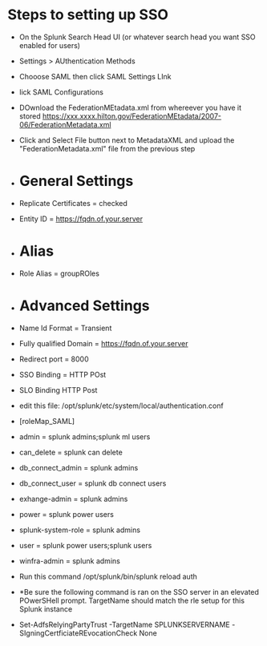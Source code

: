 # Steps to setting up SSO
  - On the Splunk Search Head UI (or whatever search head you want SSO enabled for users)
  - Settings > AUthentication Methods
  - Chooose SAML then click SAML Settings LInk
  - lick SAML Configurations
  - DOwnload the FederationMEtadata.xml from whereever you have it stored https://xxx.xxxx.hilton.gov/FederationMEtadata/2007-06/FederationMetadata.xml
  - Click and Select File button next to MetadataXML and upload the "FederationMetadata.xml" file from the previous step

  - # General Settings
  - Replicate Certificates = checked
  - Entity ID = https://fqdn.of.your.server
  - # Alias
  - Role Alias = groupROles
  - # Advanced Settings
  - Name Id Format = Transient
  - Fully qualified Domain = https://fqdn.of.your.server
  - Redirect port = 8000
  - SSO Binding = HTTP POst
  - SLO Binding HTTP Post

  - edit this file: /opt/splunk/etc/system/local/authentication.conf
  - [roleMap_SAML]
  - admin = splunk admins;splunk ml users
  - can_delete = splunk can delete
  - db_connect_admin = splunk admins
  - db_connect_user = splunk db connect users
  - exhange-admin = splunk admins
  - power = splunk power users
  - splunk-system-role = splunk admins
  - user = splunk power users;splunk users
  - winfra-admin = splunk admins

  - Run this command /opt/splunk/bin/splunk reload auth

  - *Be sure the following command is ran on the SSO server in an elevated POwerSHell prompt. TargetName should match the rle setup for this Splunk instance
  - Set-AdfsRelyingPartyTrust -TargetName SPLUNKSERVERNAME -SIgningCertficiateREvocationCheck None
